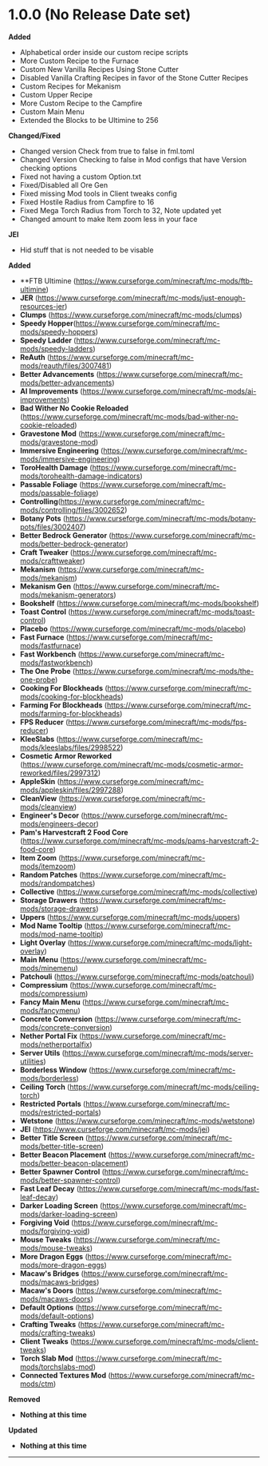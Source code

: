 # 1.0.0 (No Release Date set)

**Added**
- Alphabetical order inside our custom recipe scripts
- More Custom Recipe to the Furnace
- Custom New Vanilla Recipes Using Stone Cutter
- Disabled Vanilla Crafting Recipes in favor of the Stone Cutter Recipes
- Custom Recipes for Mekanism
- Custom Upper Recipe
- More Custom Recipe to the Campfire
- Custom Main Menu
- Extended the Blocks to be Ultimine to 256

**Changed/Fixed**
- Changed version Check from true to false in fml.toml
- Changed Version Checking to false in Mod configs that have Version checking options
- Fixed not having a custom Option.txt
- Fixed/Disabled all Ore Gen
- Fixed missing Mod tools in Client tweaks config
- Fixed Hostile Radius from Campfire to 16
- Fixed Mega Torch Radius from Torch to 32, Note updated yet
- Changed amount to make Item zoom less in your face

**JEI**
- Hid stuff that is not needed to be visable

**Added**
- **FTB Ultimine (https://www.curseforge.com/minecraft/mc-mods/ftb-ultimine)
- **JER** (https://www.curseforge.com/minecraft/mc-mods/just-enough-resources-jer)
- **Clumps** (https://www.curseforge.com/minecraft/mc-mods/clumps)
- **Speedy Hopper**(https://www.curseforge.com/minecraft/mc-mods/speedy-hoppers)
- **Speedy Ladder** (https://www.curseforge.com/minecraft/mc-mods/speedy-ladders)
- **ReAuth** (https://www.curseforge.com/minecraft/mc-mods/reauth/files/3007481)
- **Better Advancements** (https://www.curseforge.com/minecraft/mc-mods/better-advancements)
- **AI Improvements** (https://www.curseforge.com/minecraft/mc-mods/ai-improvements)
- **Bad Wither No Cookie Reloaded** (https://www.curseforge.com/minecraft/mc-mods/bad-wither-no-cookie-reloaded)
- **Gravestone Mod** (https://www.curseforge.com/minecraft/mc-mods/gravestone-mod)
- **Immersive Engineering** (https://www.curseforge.com/minecraft/mc-mods/immersive-engineering)
- **ToroHealth Damage** (https://www.curseforge.com/minecraft/mc-mods/torohealth-damage-indicators)
- **Passable Foliage** (https://www.curseforge.com/minecraft/mc-mods/passable-foliage)
- **Controlling**(https://www.curseforge.com/minecraft/mc-mods/controlling/files/3002652)
- **Botany Pots** (https://www.curseforge.com/minecraft/mc-mods/botany-pots/files/3002407)
- **Better Bedrock Generator** (https://www.curseforge.com/minecraft/mc-mods/better-bedrock-generator)
- **Craft Tweaker** (https://www.curseforge.com/minecraft/mc-mods/crafttweaker)
- **Mekanism** (https://www.curseforge.com/minecraft/mc-mods/mekanism)
- **Mekanism Gen** (https://www.curseforge.com/minecraft/mc-mods/mekanism-generators)
- **Bookshelf** (https://www.curseforge.com/minecraft/mc-mods/bookshelf)
- **Toast Control** (https://www.curseforge.com/minecraft/mc-mods/toast-control)
- **Placebo** (https://www.curseforge.com/minecraft/mc-mods/placebo)
- **Fast Furnace** (https://www.curseforge.com/minecraft/mc-mods/fastfurnace)
- **Fast Workbench** (https://www.curseforge.com/minecraft/mc-mods/fastworkbench)
- **The One Probe** (https://www.curseforge.com/minecraft/mc-mods/the-one-probe)
- **Cooking For Blockheads** (https://www.curseforge.com/minecraft/mc-mods/cooking-for-blockheads)
- **Farming For Blockheads** (https://www.curseforge.com/minecraft/mc-mods/farming-for-blockheads)
- **FPS Reducer** (https://www.curseforge.com/minecraft/mc-mods/fps-reducer)
- **KleeSlabs** (https://www.curseforge.com/minecraft/mc-mods/kleeslabs/files/2998522)
- **Cosmetic Armor Reworked** (https://www.curseforge.com/minecraft/mc-mods/cosmetic-armor-reworked/files/2997312)
- **AppleSkin** (https://www.curseforge.com/minecraft/mc-mods/appleskin/files/2997288)
- **CleanView** (https://www.curseforge.com/minecraft/mc-mods/cleanview)
- **Engineer's Decor** (https://www.curseforge.com/minecraft/mc-mods/engineers-decor)
- **Pam's Harvestcraft 2 Food Core** (https://www.curseforge.com/minecraft/mc-mods/pams-harvestcraft-2-food-core)
- **Item Zoom** (https://www.curseforge.com/minecraft/mc-mods/itemzoom)
- **Random Patches** (https://www.curseforge.com/minecraft/mc-mods/randompatches)
- **Collective** (https://www.curseforge.com/minecraft/mc-mods/collective)
- **Storage Drawers** (https://www.curseforge.com/minecraft/mc-mods/storage-drawers)
- **Uppers** (https://www.curseforge.com/minecraft/mc-mods/uppers)
- **Mod Name Tooltip** (https://www.curseforge.com/minecraft/mc-mods/mod-name-tooltip)
- **Light Overlay** (https://www.curseforge.com/minecraft/mc-mods/light-overlay)
- **Main Menu** (https://www.curseforge.com/minecraft/mc-mods/minemenu)
- **Patchouli** (https://www.curseforge.com/minecraft/mc-mods/patchouli)
- **Compressium** (https://www.curseforge.com/minecraft/mc-mods/compressium)
- **Fancy Main Menu** (https://www.curseforge.com/minecraft/mc-mods/fancymenu)
- **Concrete Conversion** (https://www.curseforge.com/minecraft/mc-mods/concrete-conversion)
- **Nether Portal Fix** (https://www.curseforge.com/minecraft/mc-mods/netherportalfix)
- **Server Utils** (https://www.curseforge.com/minecraft/mc-mods/server-utilities)
- **Borderless Window** (https://www.curseforge.com/minecraft/mc-mods/borderless)
- **Ceiling Torch** (https://www.curseforge.com/minecraft/mc-mods/ceiling-torch)
- **Restricted Portals** (https://www.curseforge.com/minecraft/mc-mods/restricted-portals)
- **Wetstone** (https://www.curseforge.com/minecraft/mc-mods/wetstone)
- **JEI** (https://www.curseforge.com/minecraft/mc-mods/jei)
- **Better Title Screen** (https://www.curseforge.com/minecraft/mc-mods/better-title-screen)
- **Better Beacon Placement** (https://www.curseforge.com/minecraft/mc-mods/better-beacon-placement)
- **Better Spawner Control** (https://www.curseforge.com/minecraft/mc-mods/better-spawner-control)
- **Fast Leaf Decay** (https://www.curseforge.com/minecraft/mc-mods/fast-leaf-decay)
- **Darker Loading Screen** (https://www.curseforge.com/minecraft/mc-mods/darker-loading-screen)
- **Forgiving Void** (https://www.curseforge.com/minecraft/mc-mods/forgiving-void)
- **Mouse Tweaks** (https://www.curseforge.com/minecraft/mc-mods/mouse-tweaks)
- **More Dragon Eggs** (https://www.curseforge.com/minecraft/mc-mods/more-dragon-eggs)
- **Macaw's Bridges** (https://www.curseforge.com/minecraft/mc-mods/macaws-bridges)
- **Macaw's Doors** (https://www.curseforge.com/minecraft/mc-mods/macaws-doors)
- **Default Options** (https://www.curseforge.com/minecraft/mc-mods/default-options)
- **Crafting Tweaks** (https://www.curseforge.com/minecraft/mc-mods/crafting-tweaks)
- **Client Tweaks** (https://www.curseforge.com/minecraft/mc-mods/client-tweaks)
- **Torch Slab Mod** (https://www.curseforge.com/minecraft/mc-mods/torchslabs-mod)
- **Connected Textures Mod** (https://www.curseforge.com/minecraft/mc-mods/ctm)

**Removed**
- **Nothing at this time**

**Updated**
- **Nothing at this time**
---------------------------------------------------------------------------------------------
